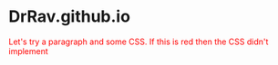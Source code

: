 # DrRav.github.io
<!DOCTYPE html>
<html>
    <head>
    <meta charset="UTF-8">
    <title>title</title>
    <style>    
    p {color:red;}   
        </style>     
  </head>
    <body>
<!--1st attempt at building and hosting a website from GitHub-->

<!--Well, I guess it worked.-->

<!--What wasn't clear was the distinction from working on GitHub and working your own computer.  Why do I need to go to my own computer to make a website?-->

<!--Not sure if my html will interpreted simply as text. --> 
<p>Let's try a paragraph and some CSS.  If this is red then the CSS didn't implement</p>  
  </body>
</html>
